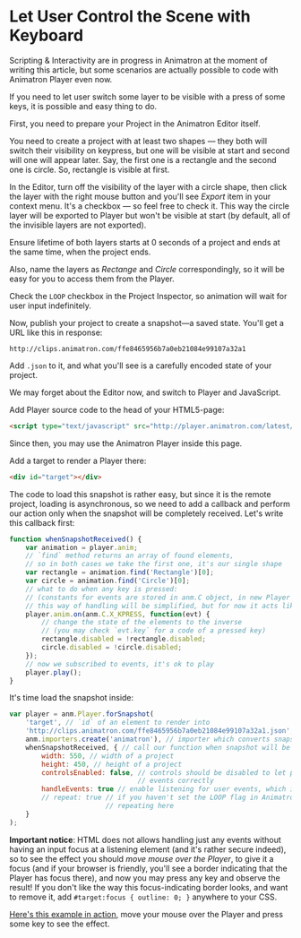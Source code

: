 # Let User Control the Scene with Keyboard

Scripting & Interactivity are in progress in Animatron at the moment of
writing this article, but some scenarios are actually possible to code with Animatron Player
even now.

If you need to let user switch some layer to be visible with a press of some keys,
it is possible and easy thing to do.

First, you need to prepare your Project in the Animatron Editor itself.

You need to create a project with at least two shapes — they both will switch their
visibility on keypress, but one will be visible at start and second will one will
appear later. Say, the first one is a rectangle and the second one is circle.
So, rectangle is visible at first.

In the Editor, turn off the visibility of the layer with a circle shape, then click
the layer with the right mouse button and you'll see _Export_ item in your context menu.
It's a checkbox — so feel free to check it. This way the circle layer will be exported to Player
but won't be visible at start (by default, all of the invisible layers are not exported).

Ensure lifetime of both layers starts at 0 seconds of a project and ends at the same
time, when the project ends.

Also, name the layers as _Rectange_ and _Circle_ correspondingly, so it will be
easy for you to access them from the Player.

Check the `LOOP` checkbox in the Project Inspector, so animation will wait for user
input indefinitely.

Now, publish your project to create a snapshot—a saved state. You'll get a URL
like this in response:

`http://clips.animatron.com/ffe8465956b7a0eb21084e99107a32a1`

Add `.json` to it, and what you'll see is a carefully encoded state of your project.

We may forget about the Editor now, and switch to Player and JavaScript.

Add Player source code to the head of your HTML5-page:

```html
<script type="text/javascript" src="http://player.animatron.com/latest/bundle/animatron.min.js"></script>
```

Since then, you may use the Animatron Player inside this page.

Add a target to render a Player there:

```html
<div id="target"></div>
```

The code to load this snapshot is rather easy, but since it is the remote project,
loading is asynchronous, so we need to add a callback and perform our action only when the
snapshot will be completely received. Let's write this callback first:

```javascript
function whenSnapshotReceived() {
    var animation = player.anim;
    // `find` method returns an array of found elements,
    // so in both cases we take the first one, it's our single shape
    var rectangle = animation.find('Rectangle')[0];
    var circle = animation.find('Circle')[0];
    // what to do when any key is pressed:
    // (constants for events are stored in anm.C object, in new Player API
    // this way of handling will be simplified, but for now it acts like this)
    player.anim.on(anm.C.X_KPRESS, function(evt) {
        // change the state of the elements to the inverse
        // (you may check `evt.key` for a code of a pressed key)
        rectangle.disabled = !rectangle.disabled;
        circle.disabled = !circle.disabled;
    });
    // now we subscribed to events, it's ok to play
    player.play();  
}
```

It's time load the snapshot inside:

```javascript
var player = anm.Player.forSnapshot(
    'target', // `id` of an element to render into
    'http://clips.animatron.com/ffe8465956b7a0eb21084e99107a32a1.json', // snapshot URL
    anm.importers.create('animatron'), // importer which converts snapshot to player format
    whenSnapshotReceived, { // call our function when snapshot will be received
        width: 550, // width of a project
        height: 450, // height of a project
        controlsEnabled: false, // controls should be disabled to let player handle
                                // events correctly  
        handleEvents: true // enable listening for user events, which is off by default
        // repeat: true // if you haven't set the LOOP flag in Animatron, you may enable
                        // repeating here
    }
);
```

**Important notice**: HTML does not allows handling just any events without having
an input focus at a listening element (and it's rather secure indeed), so to see the effect you
should _move mouse over the Player_, to give it a focus (and if your browser is friendly,
you'll see a border indicating that the Player has focus there), and now you may press any
key and observe the result! If you don't like the way this focus-indicating border looks, and want to remove it, add
`#target:focus { outline: 0; }` anywhere to your CSS.

[Here's this example in action](http://codepen.io/shamansir/pen/qEjwpr?editors=101), move
your mouse over the Player and press some key to see the effect.
